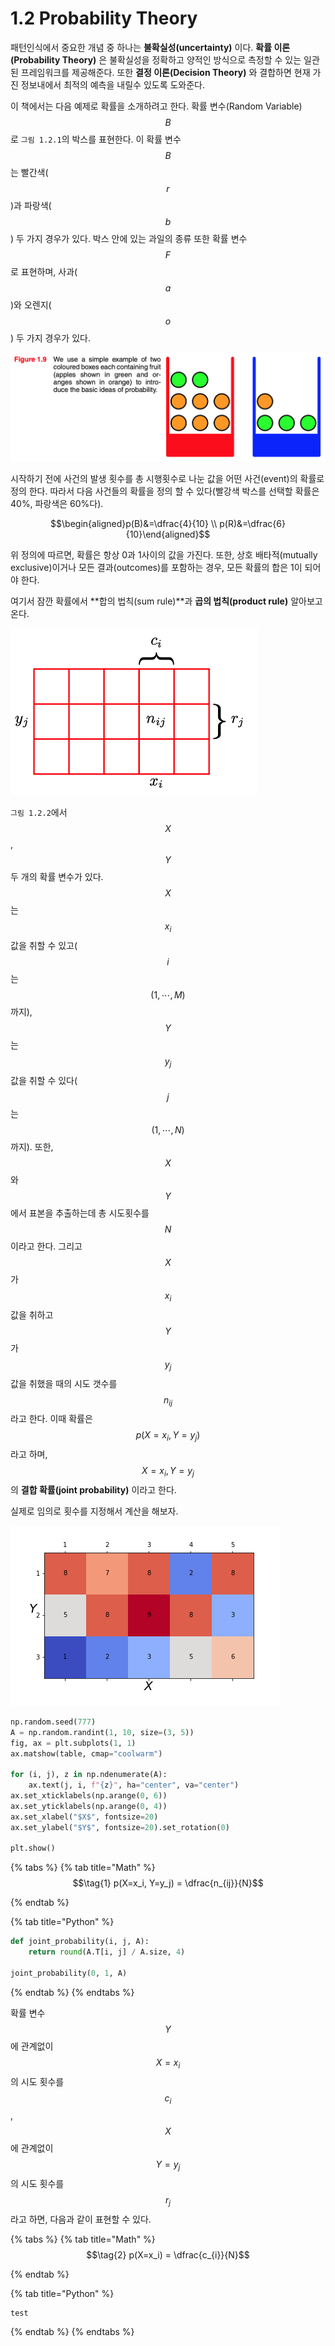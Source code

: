 # 1.2 Probability Theory

패턴인식에서 중요한 개념 중 하나는 **불확실성\(uncertainty\)** 이다. **확률 이론\(Probability Theory\)** 은 불확실성을 정확하고 양적인 방식으로 측정할 수 있는 일관된 프레임워크를 제공해준다. 또한 **결정 이론\(Decision Theory\)** 와 결합하면 현재 가진 정보내에서 최적의 예측을 내릴수 있도록 도와준다.

이 책에서는 다음 예제로 확률을 소개하려고 한다. 확률 변수\(Random Variable\) $$B$$로 `그림 1.2.1`의 박스를 표현한다. 이 확률 변수 $$B$$는 빨간색\($$r$$\)과 파랑색\($$b$$\) 두 가지 경우가 있다. 박스 안에 있는 과일의 종류 또한 확률 변수 $$F$$로 표현하며, 사과\($$a$$\)와 오렌지\($$o$$\) 두 가지 경우가 있다.

![1.2.1](./figs/chapter-1/1.2.1-f1.9.png)

시작하기 전에 사건의 발생 횟수를 총 시행횟수로 나눈 값을 어떤 사건\(event\)의 확률로 정의 한다. 따라서 다음 사건들의 확률을 정의 할 수 있다\(빨강색 박스를 선택할 확률은 40%, 파랑색은 60%다\).

$$\begin{aligned}p(B)&=\dfrac{4}{10} \\ p(R)&=\dfrac{6}{10}\end{aligned}$$

위 정의에 따르면, 확률은 항상 0과 1사이의 값을 가진다. 또한, 상호 배타적\(mutually exclusive\)이거나 모든 결과\(outcomes\)를 포함하는 경우, 모든 확률의 합은 1이 되어야 한다.

여기서 잠깐 확률에서 **합의 법칙\(sum rule\)**과 **곱의 법칙\(product rule\)** 알아보고 온다.

![1.2.2](./figs/chapter-1/1.2.2-f1.10.png)

`그림 1.2.2`에서 $$X$$, $$Y$$ 두 개의 확률 변수가 있다. $$X$$는 $$x_i$$값을 취할 수 있고\($$i$$는 $$(1, \cdots, M)$$까지\), $$Y$$는 $$y_j$$값을 취할 수 있다\($$j$$는 $$(1, \cdots, N)$$까지\). 또한, $$X$$와 $$Y$$에서 표본을 추출하는데 총 시도횟수를 $$N$$이라고 한다. 그리고 $$X$$가 $$x_i$$값을 취하고 $$Y$$가 $$y_j$$값을 취했을 때의 시도 갯수를 $$n_{ij}$$ 라고 한다. 이때 확률은 $$p(X=x_i, Y=y_j)$$라고 하며, $$X=x_i, Y=y_j$$의 **결합 확률\(joint probability\)** 이라고 한다.

실제로 임의로 횟수를 지정해서 계산을 해보자.

![1.2.3](./figs/chapter-1/1.2.3-probexample.png)

```python
np.random.seed(777)
A = np.random.randint(1, 10, size=(3, 5))
fig, ax = plt.subplots(1, 1)
ax.matshow(table, cmap="coolwarm")

for (i, j), z in np.ndenumerate(A):
    ax.text(j, i, f"{z}", ha="center", va="center")
ax.set_xticklabels(np.arange(0, 6))
ax.set_yticklabels(np.arange(0, 4))
ax.set_xlabel("$X$", fontsize=20)
ax.set_ylabel("$Y$", fontsize=20).set_rotation(0)

plt.show()
```

{% tabs %}
{% tab title="Math" %}
$$\tag{1} p(X=x_i, Y=y_j) = \dfrac{n_{ij}}{N}$$

{% endtab %}

{% tab title="Python" %}
```python
def joint_probability(i, j, A):
    return round(A.T[i, j] / A.size, 4)

joint_probability(0, 1, A)
```
{% endtab %}
{% endtabs %}

확률 변수 $$Y$$에 관계없이 $$X=x_i$$의 시도 횟수를 $$c_i$$, $$X$$에 관계없이 $$Y=y_j$$의 시도 횟수를 $$r_j$$라고 하면, 다음과 같이 표현할 수 있다.

{% tabs %}
{% tab title="Math" %}
$$\tag{2} p(X=x_i) = \dfrac{c_{i}}{N}$$

{% endtab %}

{% tab title="Python" %}
```text
test
```
{% endtab %}
{% endtabs %}



